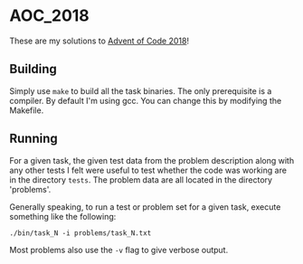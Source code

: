# AOC_2018

These are my solutions to [Advent of Code 2018](https://adventofcode.com/2018)!

## Building

Simply use `make` to build all the task binaries. The only prerequisite is a compiler. By default I'm using gcc. You can change this by modifying the Makefile.

## Running

For a given task, the given test data from the problem description along with any other tests I felt were useful to test whether the code was working are in the directory `tests`. The problem data are all located in the directory 'problems'.

Generally speaking, to run a test or problem set for a given task, execute something like the following:

`./bin/task_N -i problems/task_N.txt`

Most problems also use the `-v` flag to give verbose output.

